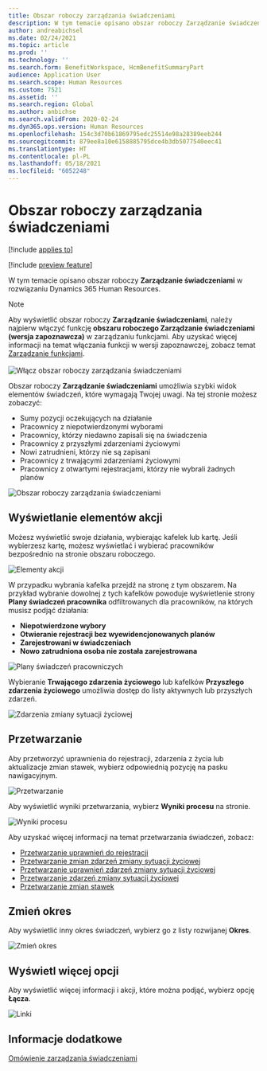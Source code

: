 ```yaml
---
title: Obszar roboczy zarządzania świadczeniami
description: W tym temacie opisano obszar roboczy Zarządzanie świadczeniami w rozwiązaniu Dynamics 365 Human Resources.
author: andreabichsel
ms.date: 02/24/2021
ms.topic: article
ms.prod: ''
ms.technology: ''
ms.search.form: BenefitWorkspace, HcmBenefitSummaryPart
audience: Application User
ms.search.scope: Human Resources
ms.custom: 7521
ms.assetid: ''
ms.search.region: Global
ms.author: anbichse
ms.search.validFrom: 2020-02-24
ms.dyn365.ops.version: Human Resources
ms.openlocfilehash: 154c3d70b61869795edc25514e98a28389eeb244
ms.sourcegitcommit: 879ee8a10e6158885795dce4b3db5077540eec41
ms.translationtype: HT
ms.contentlocale: pl-PL
ms.lasthandoff: 05/18/2021
ms.locfileid: "6052248"
---
```

# <a name="benefits-management-workspace"></a>Obszar roboczy zarządzania świadczeniami

[!include [applies to](../includes/applies-to-hr.md)]

[!include [preview feature](./includes/preview-feature.md)]

W tym temacie opisano obszar roboczy **Zarządzanie świadczeniami** w rozwiązaniu Dynamics 365 Human Resources.

> [!NOTE]
> Aby wyświetlić obszar roboczy **Zarządzanie świadczeniami**, należy najpierw włączyć funkcję **obszaru roboczego Zarządzanie świadczeniami (wersja zapoznawcza)** w zarządzaniu funkcjami. Aby uzyskać więcej informacji na temat włączania funkcji w wersji zapoznawczej, zobacz temat [Zarządzanie funkcjami](../hr-admin-manage-features.md).<br><br>![Włącz obszar roboczy zarządzania świadczeniami](./media/hr-benefits-management-workspace-enable.png)

Obszar roboczy **Zarządzanie świadczeniami** umożliwia szybki widok elementów świadczeń, które wymagają Twojej uwagi. Na tej stronie możesz zobaczyć:

- Sumy pozycji oczekujących na działanie
- Pracownicy z niepotwierdzonymi wyborami
- Pracownicy, którzy niedawno zapisali się na świadczenia
- Pracownicy z przyszłymi zdarzeniami życiowymi
- Nowi zatrudnieni, którzy nie są zapisani
- Pracownicy z trwającymi zdarzeniami życiowymi
- Pracownicy z otwartymi rejestracjami, którzy nie wybrali żadnych planów

![Obszar roboczy zarządzania świadczeniami](./media/hr-benefits-management-workspace.png)

## <a name="view-action-items"></a>Wyświetlanie elementów akcji

Możesz wyświetlić swoje działania, wybierając kafelek lub kartę. Jeśli wybierzesz kartę, możesz wyświetlać i wybierać pracowników bezpośrednio na stronie obszaru roboczego.

![Elementy akcji](./media/hr-benefits-management-workspace-action-items.png)

W przypadku wybrania kafelka przejdź na stronę z tym obszarem. Na przykład wybranie dowolnej z tych kafelków powoduje wyświetlenie strony **Plany świadczeń pracownika** odfiltrowanych dla pracowników, na których musisz podjąć działania:

- **Niepotwierdzone wybory**
- **Otwieranie rejestracji bez wyewidencjonowanych planów**
- **Zarejestrowani w świadczeniach**
- **Nowo zatrudniona osoba nie została zarejestrowana**

![Plany świadczeń pracowniczych](./media/hr-benefits-management-workspace-plans.png)

Wybieranie **Trwającego zdarzenia życiowego** lub kafelków **Przyszłego zdarzenia życiowego** umożliwia dostęp do listy aktywnych lub przyszłych zdarzeń.

![Zdarzenia zmiany sytuacji życiowej](./media/hr-benefits-management-workspace-life-events.png)

## <a name="processing"></a>Przetwarzanie

Aby przetworzyć uprawnienia do rejestracji, zdarzenia z życia lub aktualizacje zmian stawek, wybierz odpowiednią pozycję na pasku nawigacyjnym.

![Przetwarzanie](./media/hr-benefits-management-workspace-processing.png)

Aby wyświetlić wyniki przetwarzania, wybierz **Wyniki procesu** na stronie.

![Wyniki procesu](./media/hr-benefits-management-workspace-process-results.png)

Aby uzyskać więcej informacji na temat przetwarzania świadczeń, zobacz:

- [Przetwarzanie uprawnień do rejestracji](hr-benefits-process-enrollment-eligibility.md)
- [Przetwarzanie zmian zdarzeń zmiany sytuacji życiowej](hr-benefits-process-life-event-changes.md)
- [Przetwarzanie uprawnień zdarzeń zmiany sytuacji życiowej](hr-benefits-process-life-event-eligibility.md)
- [Przetwarzanie zdarzeń zmiany sytuacji życiowej](hr-benefits-process-life-events.md)
- [Przetwarzanie zmian stawek](hr-benefits-process-rate-changes.md)

## <a name="change-period"></a>Zmień okres

Aby wyświetlić inny okres świadczeń, wybierz go z listy rozwijanej **Okres**.

![Zmień okres](./media/hr-benefits-management-workspace-period.png)

## <a name="view-more-options"></a>Wyświetl więcej opcji

Aby wyświetlić więcej informacji i akcji, które można podjąć, wybierz opcję **Łącza**.

![Linki](./media/hr-benefits-management-workspace-links.png)

## <a name="see-also"></a>Informacje dodatkowe

[Omówienie zarządzania świadczeniami](hr-benefits-management-overview.md)